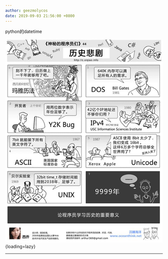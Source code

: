 ```yaml
---
author: geezmolycos
date: 2019-09-03 21:56:00 +0800
---
```


python的datetime

![](/images/qq-zone/2019-09-03-tragic.jpg){loading=lazy}

---
